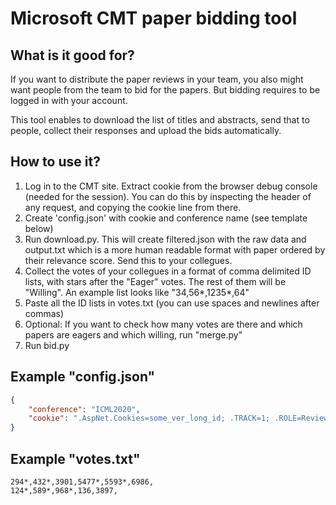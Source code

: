 # Microsoft CMT paper bidding tool

## What is it good for?

If you want to distribute the paper reviews in your team, you also might want people from the team to bid for the papers. But bidding requires to be logged in with your account.

This tool enables to download the list of titles and abstracts, send that to people, collect their responses and upload the bids automatically.

## How to use it?

1) Log in to the CMT site. Extract cookie from the browser debug console (needed for the session). You can do this by inspecting the header of any request, and copying the cookie line from there.
2) Create 'config.json' with cookie and conference name (see template below)
3) Run download.py. This will create filtered.json with the raw data and output.txt which is a more human readable format with paper ordered by their relevance score. Send this to your collegues.
4) Collect the votes of your collegues in a format of comma delimited ID lists, with stars after the "Eager" votes. The rest of them will be "Willing". An example list looks like "34,56*,1235*,64"
5) Paste all the ID lists in votes.txt (you can use spaces and newlines after commas)
6) Optional: If you want to check how many votes are there and which papers are eagers and which willing, run "merge.py"
7) Run bid.py

## Example "config.json"

```json
{
    "conference": "ICML2020",
    "cookie": ".AspNet.Cookies=some_ver_long_id; .TRACK=1; .ROLE=Reviewer"
}
```

## Example "votes.txt"

```
294*,432*,3901,5477*,5593*,6986,
124*,589*,968*,136,3897,
```